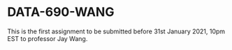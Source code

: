 # DATA-690-WANG
This is the first assignment to be submitted before 31st January 2021, 10pm EST to professor Jay Wang.
